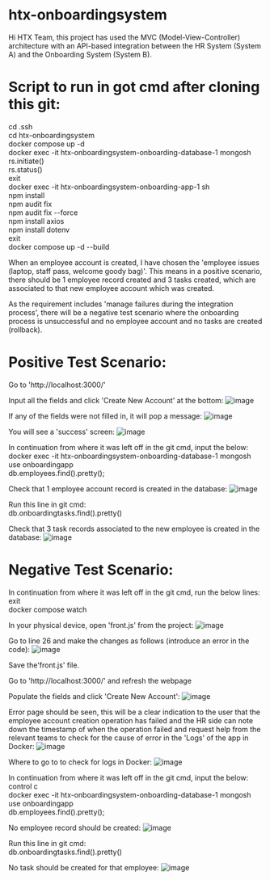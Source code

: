 # htx-onboardingsystem

Hi HTX Team, this project has used the MVC (Model-View-Controller) architecture with an API-based integration between the HR System (System A) and the Onboarding System (System B).

# Script to run in got cmd after cloning this git:
cd .ssh<br>
cd htx-onboardingsystem<br>
docker compose up -d<br>
docker exec -it htx-onboardingsystem-onboarding-database-1 mongosh<br>
rs.initiate()<br>
rs.status()<br>
exit<br>
docker exec -it htx-onboardingsystem-onboarding-app-1 sh<br>
npm install<br>
npm audit fix<br>
npm audit fix --force<br>
npm install axios<br>
npm install dotenv<br>
exit<br>
docker compose up -d --build<br>

When an employee account is created, I have chosen the 'employee issues (laptop, staff pass, welcome goody bag)'. This means in a positive scenario, there should be 1 employee record created and 3 tasks created, which are associated to that new employee account which was created.

As the requirement includes 'manage failures during the integration process', there will be a negative test scenario where the onboarding process is unsuccessful and no employee account and no tasks are created (rollback).

# Positive Test Scenario:
Go to 'http://localhost:3000/'

Input all the fields and click 'Create New Account' at the bottom:
![image](https://github.com/user-attachments/assets/2f112870-9fd5-4a7b-9aa1-d7b9662ab123)

If any of the fields were not filled in, it will pop a message:
![image](https://github.com/user-attachments/assets/2c9fb70e-d4ed-4776-8c3d-37174e63e51d)

You will see a 'success' screen:
![image](https://github.com/user-attachments/assets/07385d48-b1c5-466a-85b6-6c4594bd7cac)

In continuation from where it was left off in the git cmd, input the below:<br>
docker exec -it htx-onboardingsystem-onboarding-database-1 mongosh<br>
use onboardingapp<br>
db.employees.find().pretty();<br>

Check that 1 employee account record is created in the database:
![image](https://github.com/user-attachments/assets/c2aaefe0-9396-4bc4-aa64-f4c5cdf964ed)

Run this line in git cmd:<br>
db.onboardingtasks.find().pretty()<br>

Check that 3 task records associated to the new employee is created in the database:
![image](https://github.com/user-attachments/assets/7496bb3c-a871-488a-8be9-fe1383531392)


# Negative Test Scenario:
In continuation from where it was left off in the git cmd, run the below lines:<br>
exit<br>
docker compose watch<br>

In your physical device, open 'front.js' from the project:
![image](https://github.com/user-attachments/assets/95ec0b70-1eb8-4103-9451-252b4befe626)

Go to line 26 and make the changes as follows (introduce an error in the code):
![image](https://github.com/user-attachments/assets/a7f2eefe-d892-4d47-b998-64d9cdf5f101)

Save the'front.js' file.

Go to 'http://localhost:3000/' and refresh the webpage

Populate the fields and click 'Create New Account':
![image](https://github.com/user-attachments/assets/0bba4061-6204-430f-ad75-0005a2116aef)

Error page should be seen, this will be a clear indication to the user that the employee account creation operation has failed and the HR side can note down the timestamp of when the operation failed and request help from the relevant teams to check for the cause of error in the 'Logs' of the app in Docker:
![image](https://github.com/user-attachments/assets/3e27328b-ea5a-48f6-be6b-df5a7cd5a08f)

Where to go to to check for logs in Docker:
![image](https://github.com/user-attachments/assets/7d11d7ed-787d-4b1a-adbb-920bd5116da2)


In continuation from where it was left off in the git cmd, input the below:<br>
control c<br>
docker exec -it htx-onboardingsystem-onboarding-database-1 mongosh<br>
use onboardingapp<br>
db.employees.find().pretty();<br>

No employee record should be created:
![image](https://github.com/user-attachments/assets/a9552703-59cb-4ebf-8bfe-e58f43755051)

Run this line in git cmd:<br>
db.onboardingtasks.find().pretty()<br>

No task should be created for that employee:
![image](https://github.com/user-attachments/assets/9871555d-548a-4760-9627-eb7b5b1fe186)


